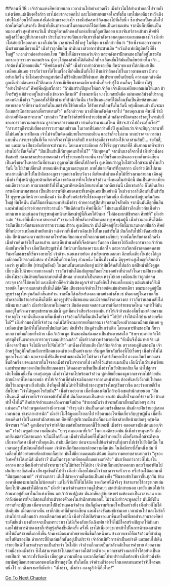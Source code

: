 ##ตอนที่ 18 : เจ้าอ้วนแห่งศิษย์สายนอก
เวลาผ่านไปอย่างรวดเร็ว เมิ่งฮ่าวไม่ได้ย่างเท้าออกไปจากถ้ำแห่งเซียนแม้เพียงครึ่งก้าว เขาไม่อยากจะออกไป และไม่อยากพบเจอใครทั้งสิ้น เขาไม่เคยลืมว่าหวังเถิงเฟยได้เปลี่ยนให้โลกแห่งนี้ต่อต้านเขาอย่างไร เขานั่งขัดสมาธิจ้องมองไปที่เล็บนิ้ว ซึ่งเปรอะเปื้อนเต็มไปด้วยโลหิตที่แห้งกรัง สีหน้าที่เย็นชาของเขาในตอนแรกก็ได้เปลี่ยนเป็นความแค้น จากนั้นก็เปลี่ยนเป็นหมองเศร้า
สุดท้ายจนวันนี้ ประตูศิลาหลักของถ้ำแห่งเซียนก็ถูกเปิดออก แสงจันทร์สาดเข้ามา
ศิษย์พี่หญิงสวี่ยืนอยู่ที่ปากทางเข้า ประชันประกายกับแสงจันทราซึ่งกำลังครอบคลุมความงามของนางไว้
เมิ่งฮ่าวไม่เอ่ยคำใดออกมา นางก็เช่นกัน เวลาผ่านไปชั่วครู่ ในที่สุด นางก็กล่าวขึ้นว่า “ข้าเพิ่งจะออกจากการนั่งเข้าฌาณเมื่อวานนี้”
เมิ่งฮ่าวลุกขึ้นยืน คำนับนางด้วยการประสานมือ
“หวังเถิงเฟยมีภูมิหลังที่ยิ่งใหญ่” นางกล่าวต่ออย่างอ่อนโยน “มันไม่ได้มาจากแคว้นจ้าว และพลังการฝึกตนของมันก็อยู่ในระดับหกของการรวบรวมลมปราณ ผู้อาวุโสของสำนักได้ตัดสินใจที่จะเลื่อนขั้นให้มันเป็นศิษย์สายใน เจ้า…เจ้าต้องไม่ไปตอแยมัน”
“ศิษย์น้องเข้าใจดี” เมิ่งฮ่าวกล่าวด้วยรอยยิ้ม สีหน้าของเขาได้กลับมาเป็นเหมือนเช่นเคย ราวกับว่าเขาได้โยนเรื่องที่เกิดขึ้นนั้นทิ้งไป ถึงแม้ว่าลึกลงไปในแววตาของเขา มีบางอย่างเกิดขึ้น ซึ่งไม่เคยปรากฏมาก่อนในชีวิตสิบหกปีที่ผ่านมา
อันประกายเย็นเยียบนี้ ความแตกต่างคือถูกเมิ่งฮ่าวซ่อนพรางไว้ลึกมาก ลึกจนมีเพียงเขาคนเดียวเท่านั้นที่จะรับรู้ได้ คนอื่นๆ ไม่มีทางได้รู้
“อย่างไรก็ตาม” ศิษย์พี่หญิงสวี่กล่าว “ถ้ามันสร้างปัญหาให้แก่เจ้าอีก เจ้าเพียงแค่บียหยกแผ่นให้แตก ข้าก็จะรับรู้ แม้ข้าจะอยู่ในช่วงนั่งเข้าฌาณก็ตามที” ชั่วขณะหนึ่ง นางโบกสะบัดมือ แผ่นหยกสีม่วงก็ปรากฏตรงหน้าเมิ่งฮ่าว
“บุคคลทั้งสี่ที่ข้านำมาที่สำนักวันนั้น เจ้าเป็นคนแรกที่ได้เลื่อนขั้นเป็นศิษย์สายนอก สหายของเจ้าที่ทำงานด้วยกันในเขตข้ารับใช้ทิศเหนือ ได้รับการเลื่อนขั้นในวันนี้ พรุ่งนี้ตอนเช้า มันจะมาถึงเขตสำนักสายนอกเพื่อรายงานตัว” หลังกล่าวจบ นางก็หันหลังเดินจากไป
“ขอบคุณมาก ศิษย์พี่ ข้ามีคำถามที่ต้องการจะถาม” เขากล่าว “ข้าหวังว่าศิษย์พี่จะช่วยอธิบายได้ พลังการฝึกตนของข้าอยู่ในระดับสี่ของการรวบรวมลมปราณ ดูจากพรสวรรค์ของข้า ท่านคิดว่านานแค่ไหน ที่ข้าจะก้าวไปถึงระดับเจ็ด?”
“การบรรลุถึงระดับสี่ของการรวบรวมลมปราณ ในเวลาที่น้อยกว่าหนึ่งปี ดูเหมือนว่าเจ้าจะมีบุญวาสนาที่ดีไม่น้อยในการฝึกตน เจ้าไม่จำเป็นต้องอธิบายในรายละเอียด และข้าก็จะไม่ถาม หากปราศจากวาสนาแบบนั้น การบรรลุขั้นที่เจ็ด หากเร็วอาจใช้เวลาสิบปี หากช้าสุดก็อาจจะต้องใช้เวลาสามสิบปี… ระดับสี่, หก และแปด เป็นระดับที่ยากจะก้าวผ่าน โดยเฉพาะระดับหก ถ้าไร้ซึ่งบุญวาสนาที่ดี มันยากมากที่จะก้าวผ่านไปถึงขั้นเจ็ดได้”
“มันเป็นเช่นนี้กับทุกคนหรือไม่?”
“กับทุกคน” จากนั้นนางก็จากไป เมิ่งฮ่าวนั่งลงขัดสมาธิ สองตาสาดประกายคมกล้า
ครึ่งชั่วยามหลังจากนั้น เขาก็ยืนขึ้นและเดินออกจากถ้ำแห่งเซียนเป็นครั้งแรกในหลายวันที่ผ่านมา ฤดูกาลได้เปลี่ยนไปอีกครั้ง ดูเหมือนว่าฤดูใบไม้ร่วงใกล้จะมาถึงในเร็ววันนี้ ใบไม้เริ่มเปลี่ยนสี สายลมพัดผ่านภูผาและหุบเขา
ภายใต้แสงจันทร์ที่สุกสกาว เมิ่งฮ่าวเดินไปตามทางสายเล็กเข้าไปในป่าลึกของภูเขา ทุกอย่างเงียบวังเวง มีเพียงซ่าซ่าของใบไม้ที่ร่วงตามสายลม เคียงคู่เมิ่งฮ่า ที่มุ่งหน้าสู่ภูเขาด้านทิศเหนือ
เขาต้องการที่จะไปหาเจ้าอ้วน ทั้งหมดในสำนักนี้ มันเป็นสหายเพียงคนเดียวของเขา
อาณาเขตข้ารับใช้ในภูเขาทิศเหนือเงียบสงบในเวลาดึกเช่นนี้ เมื่อเขามาถึง ก็ได้ยินเสียงกรนดังมาตามสายลม เป็นเสียงกรนที่พิเศษเฉพาะที่เขาคุ้นเคยเป็นอย่างดี ในช่วงเวลาสี่เดือนที่เป็นข้ารับใช้
บุรุษหนุ่มที่หน้ายาวเหมือนม้า ซึ่งเป็นหัวหน้าข้ารับใช้ของภูเขาทิศเหนือ นั่งขัดสมาธิอยู่บนหินก้อนใหญ่ ทันใดนั้น มันก็ลืมตาขึ้นมองมายังเมิ่งฮ่าว ด้วยความรู้สึกประหลาดใจสักพัก จากนั้นมันก็ลุกขึ้นยืน และคำนับเมิ่งฮ่าวด้วยการประสานมือ
“ยินดีต้อนรับ ศิษย์พี่เมิ่ง” ไม่นานมานี้มีข่าวลือเกี่ยวกับเมิ่งฮ่าวมากมาย และแน่นอนว่าบุรุษหนุ่มหน้าเหมือนม้าผู้นี้ก็เคยได้ยินมา
“ไม่ต้องมากพิธีหรอก ศิษย์พี่” เมิ่งฮ่าวเอ่ย “ข้ามาที่นี่เพื่อจะหาสหายเก่า” เขามองไปที่พลังการฝึกตนของบุรุษหนุ่มผู้นี้ เมิ่งฮ่าวมองเห็นได้ชัดว่ามันเป็นระดับสามของการรวบรวมลมปราณ ดูเหมือนว่า มันได้ติดอยู่ที่ระดับนี้มานานหลายปีแล้ว
ศิษย์พี่ที่หน้ายาวเหมือนม้าพยักหน้า หลังจากที่เมิ่งฮ่าวเดินเข้าไปในเขตข้ารับใช้ มันก็กลับไปนั่งขัดสมาธิเช่นเดิม สีหน้าแสดงความประหลาดใจพร้อมกับถอนหายใจออกมาอย่างเงียบๆ จากนั้นก็หลับตาลงอีกครั้ง
เมิ่งฮ่าวเดินเข้าไปในลานบ้าน และเห็นบ้านหลังที่เจ็ดด้านตะวันออก เมื่อเขาไปถึงเสียงกรนของเจ้าอ้วนดังสนั่นหวั่นไหว เมื่อเปิดประตูเข้าไป สีหน้าเขาก็แสดงความแปลกใจ และความวิตกกังวลตลอดหลายวันมานี้ของเขาก็เริ่มจางหายไป
เจ้าอ้วน นอนหงายท้อง ส่งเสียงกรนออกมา อีกหนึ่งเตียงในห้องได้ถูกผลักออกไปจากผนังห้อง ทำให้มีพื้นที่ว่างเล็กๆ ส่วนหนึ่ง
ในพื้นที่ว่างนั้น มีบุรุษร่างสูงใหญที่เรียกตัวเองว่า หูเหยียเยี่ย (ท่านปู่พยัคฆ์) ในตอนนั้นนอนหลับอยู่ แม้ว่ามันได้หลับไปแล้ว แต่สีหน้าก็ยังดูบูดเบี้ยวเต็มไปด้วยความหวาดกลัว ราวกับว่ามันได้เผชิญพบกับอะไรบางอย่างที่น่ากลัวในความฝันของมัน
เตียงไม้ของมันมีรอยกัดมากมายเต็มไปหมด บางแห่งก็เป็นรอยแหว่งไปเลย เหมือนกับว่าถูกกัดจนกระจุย เก้าอี้ไม้หายไป และเมิ่งฮ่าวก็คิดว่ามันต้องถูกเจ้าอ้วนกัดกินไปจนเกลี้ยงแน่ๆ แม้แต่ผนังก็ยังมีรอยกัด ในความแตกต่างที่เห็นได้ชัดก็คือ เตียงของเจ้าอ้วนไร้รอยกัดแม้แต่รอยเดียว
ขณะมองดูอยู่นั้น บุรุษร่างสูงใหญ่พลันตัวสั่นสะท้าน จากนั้นก็ส่งเสียงร้องออกมาอย่างน่าสังเวช มันตกอยู่ในความเจ็บปวดของฝันร้ายอย่างเห็นได้ชัด มองดูรูปร่างที่ผ่ายผอม และมีรอยคล้ำรอบดวงตา ราวกับว่านอนหลับไม่สนิทมานานแล้ว เมิ่งฮ่าวนึกภาพไม่ออกว่า มันต้องพบเจอสถานการณ์ที่เลวร้ายขนาดไหน จนทำให้มันตกอยู่ในห้วงความทุกข์ทรมานเช่นนี้
ดูเหมือนว่าเสียงร้องของมัน ทำให้เจ้าอ้วนต้องตื่นขึ้นมาด้วยความรำคาญใจ จากนั้นก็มองมาเห็นเมิ่งฮ่าว เจ้าอ้วนก็เริ่มตื่นเต้นในทันที
“ไก่ป่า! เจ้าได้นำไก่ป่ามาด้วยหรือไม่?”
เมิ่งฮ่าวมองไปที่เจ้าอ้วน อดไม่ได้ที่จะเผยอรอยยิ้มออกมา
เจ้าอ้วนยังคงตัวกลมเหมือนเช่นเคย ดูเหมือนน้ำหนักตัวไม่ได้หายไปแม้แต่น้อย อันที่จริง มันดูอ้วนขึ้นกว่าเดิม โดยเฉพาะฟันของมัน ก็ยาวมากกว่าเดิมเกือบครึ่งด้วย เมื่อเจ้าอ้วนพูด ฟันของมันส่องแสงเป็นประกายสดใส
“ข้าทราบมาว่าเจ้าได้บรรลุถึงขั้นแรกของการรวบรวมลมปราณแล้ว” เมิ่งฮ่าวกล่าวพร้อมรอยยิ้ม “ดังนั้นจึงได้มาหาเจ้า แต่เนื่องจากรีบมา จึงไม่มีเวลาไปจับไก่ป่า” เขานั่งลงไปบนเตียงใกล้กับเจ้าอ้วน ตรวสอบดูฟันของมัน
เจ้าอ้วนรู้สึกภูมิใจกับพลังการฝึกตนของตัวเองเป็นอย่างมาก เริ่มพูดเกี่ยวกับเรื่องนี้ไปเรื่อยๆ เมิ่งฮ่าวไม่ได้พูดอะไรมากนัก นอกจากนั่งฟังเสียงพล่ามของมันไป ไม่ช้าดวงจันทร์เริ่มหายไป ดวงตะวันเริ่มทอแสงขึ้นอีกครั้ง บาดแผลภายในใจของเมิ่งฮ่าวเริ่มจางหายไป เหลือไว้แต่รอยแผลเป็น เล็บนิ้วในถ้ำแห่งเซียนและประกายดวงตาอันเย็นเยียบของเขา ได้หลอมรวมขึ้นเป็นเมิ่งฮ่าวในวัยสิบหกสิบเจ็ด นำไปสู่การเติบโตขึ้นหนึ่งขั้น
ยามรุ่งอรุณ เมิ่งฮ่าวได้จากไปพร้อมเจ้าอ้วน หู่เหยียเยี่ยมองดูพวกเขาจากไปด้วยกัน ด้วยน้ำตาที่ไหลนองหน้า ทำให้เจ้าอ้วนที่กำลังจะเดินออกจากลานหน้าบ้าน ต้องหันหลังวิ่งกลับไปกอดมันไว้และพูดบางสิ่งกับมัน สิ่งที่พูดไปนั้นได้ทำให้สีหน้าของบุรุษร่างใหญ่เริ่มขาวซีด และร่างกายก็เริ่มสั่นไปมา
“เจ้าได้พูดอะไรกับมัน?” เมิ่งฮ่าวเอ่ยถาม เมื่อทั้งสองเดินใกล้จะถึงเขตสำนักสายนอก
“มันเป็นคนดี หลังจากที่เจ้าจากเขตข้ารับใช้ไป มันก็กลายมาเป็นสหายของข้า มันเสียใจมากที่ข้าจากไป ข้าแค่ทำใจไม่ได้” สีหน้าเจ้าอ้วนแสดงถึงความเจ็บปวด “ข้าบอกมันว่า ข้าจะกลับมาเยี่ยมมันบ่อยๆ อย่างแน่นอน” เจ้าอ้วนพูดต่ออย่างมีอารมณ์ “จริงๆ แล้ว มันเป็นคนค่อนข้างขี้ขลาด มันมักจะฝันร้ายอยู่เสมอเวลานอน ช่างน่าสงสารนัก”
เมิ่งฮ่าวไม่ได้พูดอะไรออกไป หรือถามอะไรเพิ่มเกี่ยวกับบุรุษผู้นั้น เมื่อทั้งสองเดินเข้าไปในเขตสำนักสายนอก ศิษย์ที่อยู่บริเวณนั้นต่างก็มองมาที่เขาด้วยสีหน้าแปลกๆ ครุ่นคิดพิจารณา
“หือ? ดูเหมือนว่าเจ้าทำดีกับเขตสำนักสายนอกนี้ไว้เยอะนี่ เมิ่งฮ่าว ตลอดทางมีแต่คนมองเจ้านะ” เจ้าอ้วนพูดด้วยความตื่นเต้น “ทุกๆ คนมองมาที่เจ้า” ในความคิดของมัน มีเมิ่งฮ่าวหนุนหลัง เมื่อมายังเขตสำนักสายนอก จะไม่มีใครรังแก
เมิ่งฮ่าวยิ้มโดยที่ไม่ได้อธิบายอะไร เมื่อทั้งสองใกล้จะถึงหอเก็บของวิเศษ เมิ่งฮ่าวก็หยุดเดิน กำชับเล็กน้อย ก่อนจะมองไปยังเจ้าอ้วนที่มุ่งตรงไปเข้าไปยังตึกนั้น
ในเวลาแค่ธูปไหม้หมดไปครึ่งดอก เจ้าอ้วนก็กลับออกมาด้วยความตื่นเต้น ในมือมีกระบี่สั้นหนึ่งเล่ม ที่เคลือบไปด้วยรอยหยักคล้ายเกล็ดปลา มันไม่มีความคมแม้แต่น้อย มีแต่ความหยาบสากมากกว่า
“ดูของวิเศษที่ข้าได้มานี่สิ เมิ่งฮ่าว? มันเป็นอาวุธเวทที่ยอดเยี่ยมอย่างแท้จริง” มันกวัดแกว่งกระบี่ไปมาในอากาศ และเมื่อเมิ่งฮ่าวกำลังจะถามว่ามันใช้ทำอะไรได้บ้าง เจ้าอ้วนก็แหกปากออกมา และเริ่มเอาฟันไปฝนกับกระบี่เล่มนั้น เสียงขูดขีดดังไปทั่ว เมิ่งฮ่าวก็เลยไม่แน่ใจว่าเขาควรจะหัวเราะ หรือร้องไห้ออกมาดี
“มันสุดยอดมาก!” เจ้าอ้วนกล่าว เต็มไปด้วยความตื่นเต้นเป็นอย่างยิ่ง “ฟันของข้าเริ่มยาวขึ้นทุกวัน ข้ามองหาสิ่งของมาฝนมันไม่น้อยแล้ว แต่ไม่กี่วันก็ใช้ไม่ได้อีก ของวิเศษนี่ดีจริงๆ ข้าสามารถใช้อาวุธเวทเล่มนี้ตะไบฟันของข้าได้อีกนาน”
เมิ่งฮ่าวพาเจ้าอ้วนตระเวนดูไปรอบๆ เขตสำนักสายนอก เขายังเสนอให้เจ้าอ้วนมาอยู่กับเขาในถ้ำแห่งเซียน แต่เจ้าอ้วนปฏิเสธ มันอาศัยอยู่กับสหายร่วมห้องมาเป็นเวลานาน และกำลังต้องการที่จะมีสถานที่ส่วนตัวของตัวเองในสำนักสายนอกนี้ ไม่ว่าเมิ่งฮ่าวจะพูดอะไร มันก็ยังยืนกรานที่จะปฏิเสธ เมื่อพวกเขาไปถึงบ้านของเจ้าอ้วน มันก็ดูมีความพึงพอใจเป็นอย่างยิ่ง
เมิ่งฮ่าวก็ไม่ได้บังคับมัน เมื่อตกกลางคืน เขาก็กลับมาที่ถ้ำแห่งเซียน และนั่งลงขัดสมาธิเช่นเคย
เวลาผ่านไป และไม่ช้าก็ผ่านไปสามเดือนแล้ว สองเดือนก่อนหน้านี้ เมิ่งฮ่าวได้เปิดร้านของเขาขึ้นมาใหม่ที่เขตส่วนรวมของศิษย์ระดับขั้นต่ำ บางทีอาจจะเป็นเพราะว่าเขาได้มีเรื่องกับหวังเถิงเฟย ทำให้ไม่มีใครสร้างปัญหาให้กับเขา และไม่ช้าการค้าของเขาก็เจริญรุ่งเรืองขึ้นอีกครั้ง
ครั้งนี้ เขาได้เพิ่มอาวุธเวทเข้าไปในการค้าของเขาด้วย ทำให้มันค้าขายดีมากยิ่งขึ้น ร้านเขามีคนมาช่วยขายเพิ่มขึ้นอีกหนึ่งคน ข้างกายเขาก็คือเจ้าอ้วนที่กำลังถูตะไบฟันของมัน ด้วยกระบี่บินเล่มเล็กนั้นอยู่เป็นประจำ เจ้าอ้วนมีหัวการค้าเป็นอย่างดี และชอบไปเดินเร่ขายสินค้าในเขตส่วนรวมเป็นประจำ ในไม่ช้า เจ้าอ้วนก็กลายเป็นกำลังหลักในการค้าขาย ด้วยความร่วมมือของเมิ่งฮ่าว ซึ่งไม่สามารถเข้าไปเขตส่วนรวมได้ด้วยตัวเอง พวกเขาสร้างผลกำไรได้อย่างเป็นกอบเป็นกำ
จนกระทั่งวันหนึ่ง เมื่อฤดูหนาวมาเยือน และเกล็ดหิมะโปรยปรายเต็มท้องฟ้า เมิ่งฮ่าวนั่งขัดสมาธิอยู่ที่ขอบรอบนอกของเนินที่ราบสูงนั้น ทันใดนั้น เจ้าอ้วนก็ร้องตะโกนออกมาและคว้าจับใครคนหนึ่งไว้ ลากดึงตรงมาที่เมิ่งฮ่าว
“เมิ่งฮ่าว, เมิ่งฮ่าว ลองดูสิว่านี่คือใคร!”


[Go To Next Chapter]( ./19.md)